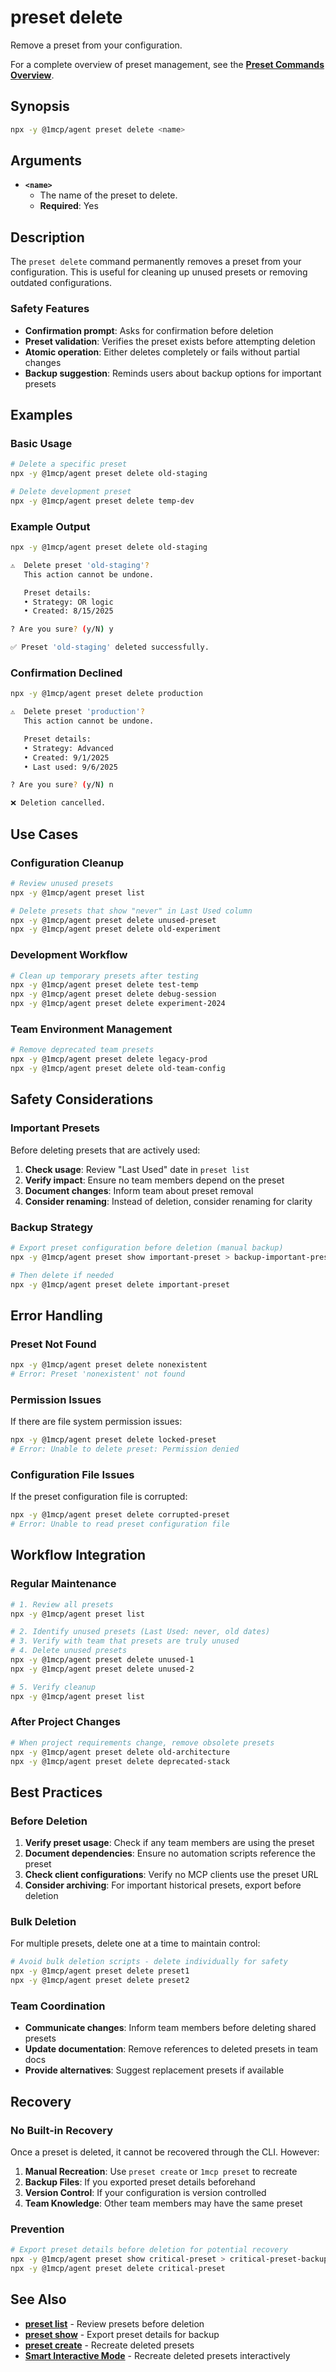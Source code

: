 # preset delete

Remove a preset from your configuration.

For a complete overview of preset management, see the **[Preset Commands Overview](./index)**.

## Synopsis

```bash
npx -y @1mcp/agent preset delete <name>
```

## Arguments

- **`<name>`**
  - The name of the preset to delete.
  - **Required**: Yes

## Description

The `preset delete` command permanently removes a preset from your configuration. This is useful for cleaning up unused presets or removing outdated configurations.

### Safety Features

- **Confirmation prompt**: Asks for confirmation before deletion
- **Preset validation**: Verifies the preset exists before attempting deletion
- **Atomic operation**: Either deletes completely or fails without partial changes
- **Backup suggestion**: Reminds users about backup options for important presets

## Examples

### Basic Usage

```bash
# Delete a specific preset
npx -y @1mcp/agent preset delete old-staging

# Delete development preset
npx -y @1mcp/agent preset delete temp-dev
```

### Example Output

```bash
npx -y @1mcp/agent preset delete old-staging

⚠️  Delete preset 'old-staging'?
   This action cannot be undone.

   Preset details:
   • Strategy: OR logic
   • Created: 8/15/2025

? Are you sure? (y/N) y

✅ Preset 'old-staging' deleted successfully.
```

### Confirmation Declined

```bash
npx -y @1mcp/agent preset delete production

⚠️  Delete preset 'production'?
   This action cannot be undone.

   Preset details:
   • Strategy: Advanced
   • Created: 9/1/2025
   • Last used: 9/6/2025

? Are you sure? (y/N) n

❌ Deletion cancelled.
```

## Use Cases

### Configuration Cleanup

```bash
# Review unused presets
npx -y @1mcp/agent preset list

# Delete presets that show "never" in Last Used column
npx -y @1mcp/agent preset delete unused-preset
npx -y @1mcp/agent preset delete old-experiment
```

### Development Workflow

```bash
# Clean up temporary presets after testing
npx -y @1mcp/agent preset delete test-temp
npx -y @1mcp/agent preset delete debug-session
npx -y @1mcp/agent preset delete experiment-2024
```

### Team Environment Management

```bash
# Remove deprecated team presets
npx -y @1mcp/agent preset delete legacy-prod
npx -y @1mcp/agent preset delete old-team-config
```

## Safety Considerations

### Important Presets

Before deleting presets that are actively used:

1. **Check usage**: Review "Last Used" date in `preset list`
2. **Verify impact**: Ensure no team members depend on the preset
3. **Document changes**: Inform team about preset removal
4. **Consider renaming**: Instead of deletion, consider renaming for clarity

### Backup Strategy

```bash
# Export preset configuration before deletion (manual backup)
npx -y @1mcp/agent preset show important-preset > backup-important-preset.txt

# Then delete if needed
npx -y @1mcp/agent preset delete important-preset
```

## Error Handling

### Preset Not Found

```bash
npx -y @1mcp/agent preset delete nonexistent
# Error: Preset 'nonexistent' not found
```

### Permission Issues

If there are file system permission issues:

```bash
npx -y @1mcp/agent preset delete locked-preset
# Error: Unable to delete preset: Permission denied
```

### Configuration File Issues

If the preset configuration file is corrupted:

```bash
npx -y @1mcp/agent preset delete corrupted-preset
# Error: Unable to read preset configuration file
```

## Workflow Integration

### Regular Maintenance

```bash
# 1. Review all presets
npx -y @1mcp/agent preset list

# 2. Identify unused presets (Last Used: never, old dates)
# 3. Verify with team that presets are truly unused
# 4. Delete unused presets
npx -y @1mcp/agent preset delete unused-1
npx -y @1mcp/agent preset delete unused-2

# 5. Verify cleanup
npx -y @1mcp/agent preset list
```

### After Project Changes

```bash
# When project requirements change, remove obsolete presets
npx -y @1mcp/agent preset delete old-architecture
npx -y @1mcp/agent preset delete deprecated-stack
```

## Best Practices

### Before Deletion

1. **Verify preset usage**: Check if any team members are using the preset
2. **Document dependencies**: Ensure no automation scripts reference the preset
3. **Check client configurations**: Verify no MCP clients use the preset URL
4. **Consider archiving**: For important historical presets, export before deletion

### Bulk Deletion

For multiple presets, delete one at a time to maintain control:

```bash
# Avoid bulk deletion scripts - delete individually for safety
npx -y @1mcp/agent preset delete preset1
npx -y @1mcp/agent preset delete preset2
```

### Team Coordination

- **Communicate changes**: Inform team members before deleting shared presets
- **Update documentation**: Remove references to deleted presets in team docs
- **Provide alternatives**: Suggest replacement presets if available

## Recovery

### No Built-in Recovery

Once a preset is deleted, it cannot be recovered through the CLI. However:

1. **Manual Recreation**: Use `preset create` or `1mcp preset` to recreate
2. **Backup Files**: If you exported preset details beforehand
3. **Version Control**: If your configuration is version controlled
4. **Team Knowledge**: Other team members may have the same preset

### Prevention

```bash
# Export preset details before deletion for potential recovery
npx -y @1mcp/agent preset show critical-preset > critical-preset-backup.json
npx -y @1mcp/agent preset delete critical-preset
```

## See Also

- **[preset list](./list)** - Review presets before deletion
- **[preset show](./show)** - Export preset details for backup
- **[preset create](./create)** - Recreate deleted presets
- **[Smart Interactive Mode](./)** - Recreate deleted presets interactively
